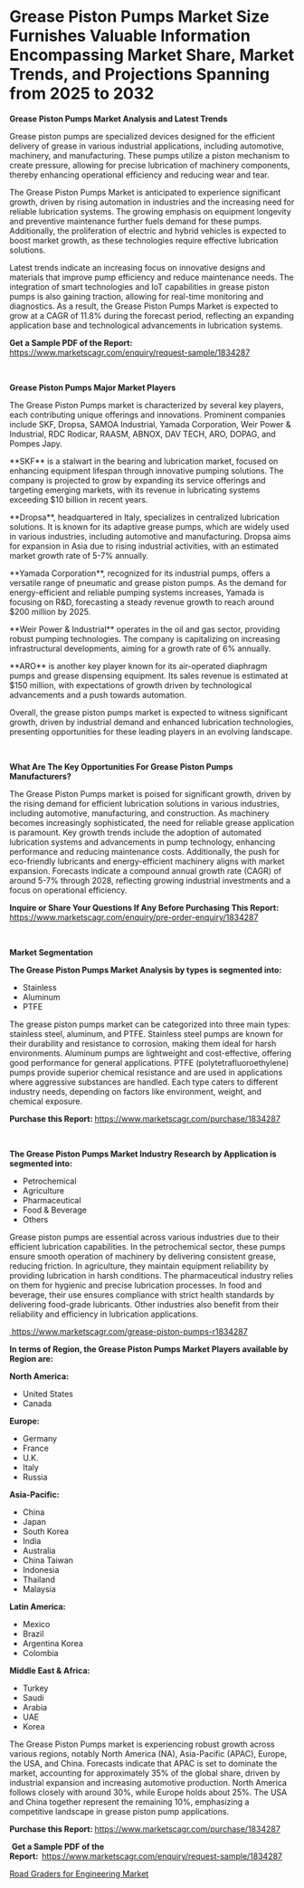 <p><h1>Grease Piston Pumps Market Size Furnishes Valuable Information Encompassing Market Share, Market Trends, and Projections Spanning from 2025 to 2032</h1></p><p><strong>Grease Piston Pumps Market Analysis and Latest Trends</strong></p>
<p><p>Grease piston pumps are specialized devices designed for the efficient delivery of grease in various industrial applications, including automotive, machinery, and manufacturing. These pumps utilize a piston mechanism to create pressure, allowing for precise lubrication of machinery components, thereby enhancing operational efficiency and reducing wear and tear.</p><p>The Grease Piston Pumps Market is anticipated to experience significant growth, driven by rising automation in industries and the increasing need for reliable lubrication systems. The growing emphasis on equipment longevity and preventive maintenance further fuels demand for these pumps. Additionally, the proliferation of electric and hybrid vehicles is expected to boost market growth, as these technologies require effective lubrication solutions.</p><p>Latest trends indicate an increasing focus on innovative designs and materials that improve pump efficiency and reduce maintenance needs. The integration of smart technologies and IoT capabilities in grease piston pumps is also gaining traction, allowing for real-time monitoring and diagnostics. As a result, the Grease Piston Pumps Market is expected to grow at a CAGR of 11.8% during the forecast period, reflecting an expanding application base and technological advancements in lubrication systems.</p></p>
<p><strong>Get a Sample PDF of the Report:&nbsp;</strong> <a href="https://www.marketscagr.com/enquiry/request-sample/1834287?utm_campaign=3016&utm_medium=2&utm_source=Github&utm_content=ia&utm_term=12042025&utm_id=grease-piston-pumps">https://www.marketscagr.com/enquiry/request-sample/1834287</a></p>
<p>&nbsp;</p>
<p><strong>Grease Piston Pumps Major Market Players</strong></p>
<p><p>The Grease Piston Pumps market is characterized by several key players, each contributing unique offerings and innovations. Prominent companies include SKF, Dropsa, SAMOA Industrial, Yamada Corporation, Weir Power & Industrial, RDC Rodicar, RAASM, ABNOX, DAV TECH, ARO, DOPAG, and Pompes Japy.</p><p>**SKF** is a stalwart in the bearing and lubrication market, focused on enhancing equipment lifespan through innovative pumping solutions. The company is projected to grow by expanding its service offerings and targeting emerging markets, with its revenue in lubricating systems exceeding $10 billion in recent years.</p><p>**Dropsa**, headquartered in Italy, specializes in centralized lubrication solutions. It is known for its adaptive grease pumps, which are widely used in various industries, including automotive and manufacturing. Dropsa aims for expansion in Asia due to rising industrial activities, with an estimated market growth rate of 5-7% annually.</p><p>**Yamada Corporation**, recognized for its industrial pumps, offers a versatile range of pneumatic and grease piston pumps. As the demand for energy-efficient and reliable pumping systems increases, Yamada is focusing on R&D, forecasting a steady revenue growth to reach around $200 million by 2025.</p><p>**Weir Power & Industrial** operates in the oil and gas sector, providing robust pumping technologies. The company is capitalizing on increasing infrastructural developments, aiming for a growth rate of 6% annually.</p><p>**ARO** is another key player known for its air-operated diaphragm pumps and grease dispensing equipment. Its sales revenue is estimated at $150 million, with expectations of growth driven by technological advancements and a push towards automation.</p><p>Overall, the grease piston pumps market is expected to witness significant growth, driven by industrial demand and enhanced lubrication technologies, presenting opportunities for these leading players in an evolving landscape.</p></p>
<p>&nbsp;</p>
<p><strong>What Are The Key Opportunities For Grease Piston Pumps Manufacturers?</strong></p>
<p><p>The Grease Piston Pumps market is poised for significant growth, driven by the rising demand for efficient lubrication solutions in various industries, including automotive, manufacturing, and construction. As machinery becomes increasingly sophisticated, the need for reliable grease application is paramount. Key growth trends include the adoption of automated lubrication systems and advancements in pump technology, enhancing performance and reducing maintenance costs. Additionally, the push for eco-friendly lubricants and energy-efficient machinery aligns with market expansion. Forecasts indicate a compound annual growth rate (CAGR) of around 5-7% through 2028, reflecting growing industrial investments and a focus on operational efficiency.</p></p>
<p><strong>Inquire or Share Your Questions If Any Before Purchasing This Report:</strong> <a href="https://www.marketscagr.com/enquiry/pre-order-enquiry/1834287?utm_campaign=3016&utm_medium=2&utm_source=Github&utm_content=ia&utm_term=12042025&utm_id=grease-piston-pumps">https://www.marketscagr.com/enquiry/pre-order-enquiry/1834287</a></p>
<p>&nbsp;</p>
<p><strong>Market Segmentation</strong></p>
<p><strong>The Grease Piston Pumps Market Analysis by types is segmented into:</strong></p>
<p><ul><li>Stainless</li><li>Aluminum</li><li>PTFE</li></ul></p>
<p><p>The grease piston pumps market can be categorized into three main types: stainless steel, aluminum, and PTFE. Stainless steel pumps are known for their durability and resistance to corrosion, making them ideal for harsh environments. Aluminum pumps are lightweight and cost-effective, offering good performance for general applications. PTFE (polytetrafluoroethylene) pumps provide superior chemical resistance and are used in applications where aggressive substances are handled. Each type caters to different industry needs, depending on factors like environment, weight, and chemical exposure.</p></p>
<p><strong>Purchase this Report:&nbsp;</strong><a href="https://www.marketscagr.com/purchase/1834287?utm_campaign=3016&utm_medium=2&utm_source=Github&utm_content=ia&utm_term=12042025&utm_id=grease-piston-pumps">https://www.marketscagr.com/purchase/1834287</a></p>
<p>&nbsp;</p>
<p><strong>The Grease Piston Pumps Market Industry Research by Application is segmented into:</strong></p>
<p><ul><li>Petrochemical</li><li>Agriculture</li><li>Pharmaceutical</li><li>Food & Beverage</li><li>Others</li></ul></p>
<p><p>Grease piston pumps are essential across various industries due to their efficient lubrication capabilities. In the petrochemical sector, these pumps ensure smooth operation of machinery by delivering consistent grease, reducing friction. In agriculture, they maintain equipment reliability by providing lubrication in harsh conditions. The pharmaceutical industry relies on them for hygienic and precise lubrication processes. In food and beverage, their use ensures compliance with strict health standards by delivering food-grade lubricants. Other industries also benefit from their reliability and efficiency in lubrication applications.</p></p>
<p><a href="https://www.marketscagr.com/grease-piston-pumps-r1834287?utm_campaign=3016&utm_medium=2&utm_source=Github&utm_content=ia&utm_term=12042025&utm_id=grease-piston-pumps">&nbsp;https://www.marketscagr.com/grease-piston-pumps-r1834287</a></p>
<p><strong>In terms of Region, the Grease Piston Pumps Market Players available by Region are:</strong></p>
<p>
    <p> <strong> North America: </strong>
        <ul>
            <li>United States</li>
            <li>Canada</li>
        </ul>
        </p> 
    <p> <strong> Europe: </strong>
        <ul>
            <li>Germany</li>
            <li>France</li>
            <li>U.K.</li>
            <li>Italy</li>
            <li>Russia</li>
        </ul>
        </p> 
    <p> <strong> Asia-Pacific: </strong>
        <ul>
            <li>China</li>
            <li>Japan</li>
            <li>South Korea</li>
            <li>India</li>
            <li>Australia</li>
            <li>China Taiwan</li>
            <li>Indonesia</li>
            <li>Thailand</li>
            <li>Malaysia</li>
        </ul>
        </p> 
    <p> <strong> Latin America: </strong>
        <ul>
            <li>Mexico</li>
            <li>Brazil</li>
            <li>Argentina Korea</li>
            <li>Colombia</li>
        </ul>
        </p> 
    <p> <strong> Middle East & Africa: </strong>
        <ul>
            <li>Turkey</li>
            <li>Saudi</li>
            <li>Arabia</li>
            <li>UAE</li>
            <li>Korea</li>
        </ul>
    </p>
    </p>
<p><p>The Grease Piston Pumps market is experiencing robust growth across various regions, notably North America (NA), Asia-Pacific (APAC), Europe, the USA, and China. Forecasts indicate that APAC is set to dominate the market, accounting for approximately 35% of the global share, driven by industrial expansion and increasing automotive production. North America follows closely with around 30%, while Europe holds about 25%. The USA and China together represent the remaining 10%, emphasizing a competitive landscape in grease piston pump applications.</p></p>
<p><strong>Purchase this Report: </strong><a href="https://www.marketscagr.com/purchase/1834287?utm_campaign=3016&utm_medium=2&utm_source=Github&utm_content=ia&utm_term=12042025&utm_id=grease-piston-pumps">https://www.marketscagr.com/purchase/1834287</a></p>
<p>&nbsp;<strong>Get a Sample PDF of the Report:&nbsp;&nbsp;</strong><a href="https://www.marketscagr.com/enquiry/request-sample/1834287?utm_campaign=3016&utm_medium=2&utm_source=Github&utm_content=ia&utm_term=12042025&utm_id=grease-piston-pumps">https://www.marketscagr.com/enquiry/request-sample/1834287</a></p>
<p><strong></strong></p>
<p><p><a href="https://github.com/cordaysamaya/Market-Research-Report-List-1/blob/main/road-graders-for-engineering-market.md?utm_campaign=3016&utm_medium=2&utm_source=Github&utm_content=ia&utm_term=12042025&utm_id=grease-piston-pumps">Road Graders for Engineering Market</a></p></p>